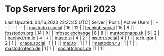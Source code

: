 # Top Servers for April 2023
Last Updated: 04/16/2023 22:22:45 UTC
| Server | Posts | Active Users |
| -- | -- | -- |
| [mastodon.social](https://mastodon.social/tags/PowerShell) | 16 | 12 |
| [techhub.social](https://techhub.social/tags/PowerShell) | 15 | 8 |
| [fosstodon.org](https://fosstodon.org/tags/PowerShell) | 14 | 9 |
| [infosec.exchange](https://infosec.exchange/tags/PowerShell) | 8 | 8 |
| [mastodonapp.uk](https://mastodonapp.uk/tags/PowerShell) | 5 | 2 |
| [hachyderm.io](https://hachyderm.io/tags/PowerShell) | 4 | 3 |
| [masto.ai](https://masto.ai/tags/PowerShell) | 4 | 2 |
| [mstdn.social](https://mstdn.social/tags/PowerShell) | 4 | 1 |
| [tech.lgbt](https://tech.lgbt/tags/PowerShell) | 2 | 1 |
| [chaos.social](https://chaos.social/tags/PowerShell) | 1 | 1 |
| [mas.to](https://mas.to/tags/PowerShell) | 1 | 1 |
| [mastodon.nu](https://mastodon.nu/tags/PowerShell) | 1 | 1 |
| [mastodontech.de](https://mastodontech.de/tags/PowerShell) | 1 | 1 |
| [social.tchncs.de](https://social.tchncs.de/tags/PowerShell) | 1 | 1 |
